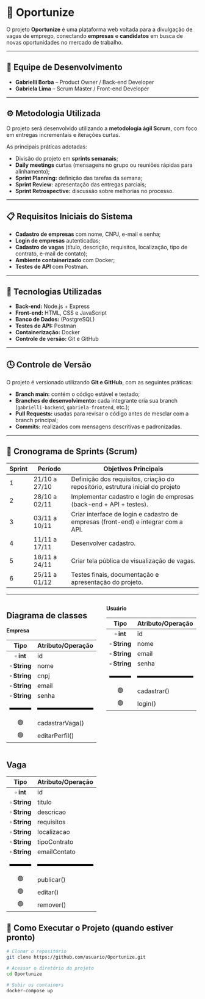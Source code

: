 # 🧠 Oportunize

O projeto **Oportunize** é uma plataforma web voltada para a divulgação de vagas de emprego, conectando **empresas** e **candidatos** em busca de novas oportunidades no mercado de trabalho.

---

## 👥 Equipe de Desenvolvimento
- **Gabrielli Borba** – Product Owner / Back-end Developer  
- **Gabriela Lima** – Scrum Master / Front-end Developer  

---

## ⚙️ Metodologia Utilizada
O projeto será desenvolvido utilizando a **metodologia ágil Scrum**, com foco em entregas incrementais e iterações curtas.

As principais práticas adotadas:
- Divisão do projeto em **sprints semanais**;  
- **Daily meetings** curtas (mensagens no grupo ou reuniões rápidas para alinhamento);  
- **Sprint Planning:** definição das tarefas da semana;  
- **Sprint Review:** apresentação das entregas parciais;  
- **Sprint Retrospective:** discussão sobre melhorias no processo.

---

## 📋 Requisitos Iniciais do Sistema
- **Cadastro de empresas** com nome, CNPJ, e-mail e senha;  
- **Login de empresas** autenticadas;  
- **Cadastro de vagas** (título, descrição, requisitos, localização, tipo de contrato, e-mail de contato);    
- **Ambiente containerizado** com Docker;  
- **Testes de API** com Postman.

---

## 🧰 Tecnologias Utilizadas
- **Back-end:** Node.js + Express  
- **Front-end:** HTML, CSS e JavaScript  
- **Banco de Dados:** (PostgreSQL)  
- **Testes de API:** Postman  
- **Containerização:** Docker  
- **Controle de versão:** Git e GitHub  
---

## 🕓 Controle de Versão
O projeto é versionado utilizando **Git e GitHub**, com as seguintes práticas:

- **Branch main:** contém o código estável e testado;  
- **Branches de desenvolvimento:** cada integrante cria sua branch (`gabrielli-backend`, `gabriela-frontend`, etc.);  
- **Pull Requests:** usadas para revisar o código antes de mesclar com a branch principal;  
- **Commits:** realizados com mensagens descritivas e padronizadas.

---

## 📅 Cronograma de Sprints (Scrum)
| Sprint | Período | Objetivos Principais |
|--------|----------|----------------------|
| 1 | 21/10 a 27/10 | Definição dos requisitos, criação do repositório, estrutura inicial do projeto|
| 2 | 28/10 a 02/11 | Implementar cadastro e login de empresas (back-end + API + testes). |
| 3 | 03/11 a 10/11 | Criar interface de login e cadastro de empresas (front-end) e integrar com a API. |
| 4 | 11/11 a 17/11 | Desenvolver cadastro. |
| 5 | 18/11 a 24/11 | Criar tela pública de visualização de vagas. |
| 6 | 25/11 a 01/12 | Testes finais, documentação e apresentação do projeto. |

---

<div style="display: flex; justify-content: space-around; gap: 20px;">
  
  <div style="flex: 1;">

  ## Diagrama de classes
    
**Empresa**

| Tipo | Atributo/Operação |
| :---: | :--- |
| $\square$ **int** | id |
| $\square$ **String** | nome |
| $\square$ **String** | cnpj |
| $\square$ **String** | email |
| $\square$ **String** | senha |
| <hr style="border: 2px solid black;"> | <hr style="border: 2px solid black;"> |
| 🟢 | cadastrarVaga() |
| 🟢 | editarPerfil() |
    
  </div>

  <div style="flex: 1;">
    
**Usuário**

| Tipo | Atributo/Operação |
| :---: | :--- |
| $\square$ **int** | id |
| $\square$ **String** | nome |
| $\square$ **String** | email |
| $\square$ **String** | senha |
| <hr style="border: 2px solid black;"> | <hr style="border: 2px solid black;"> |
| 🟢 | cadastrar() |
| 🟢 | login() |
    
  </div>
</div>


## Vaga

| Tipo | Atributo/Operação |
| :---: | :--- |
| $\square$ **int** | id |
| $\square$ **String** | titulo |
| $\square$ **String** | descricao |
| $\square$ **String** | requisitos |
| $\square$ **String** | localizacao |
| $\square$ **String** | tipoContrato |
| $\square$ **String** | emailContato |
| <hr style="border: 2px solid black;"> | <hr style="border: 2px solid black;"> |
| 🟢 | publicar() |
| 🟢 | editar() |
| 🟢 | remover() |

## 🚀 Como Executar o Projeto (quando estiver pronto)
```bash
# Clonar o repositório
git clone https://github.com/usuario/Oportunize.git

# Acessar o diretório do projeto
cd Oportunize

# Subir os containers
docker-compose up





